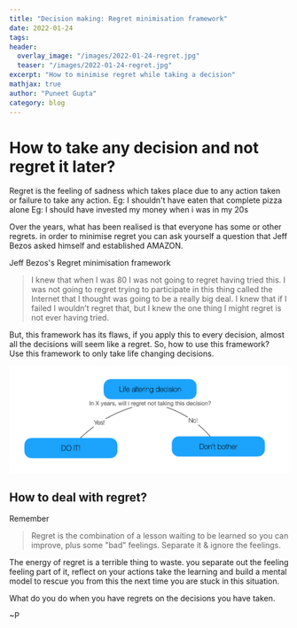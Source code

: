 ```yaml
---
title: "Decision making: Regret minimisation framework"
date: 2022-01-24
tags:
header:
  overlay_image: "/images/2022-01-24-regret.jpg"
  teaser: "/images/2022-01-24-regret.jpg"
excerpt: "How to minimise regret while taking a decision"
mathjax: true
author: "Puneet Gupta"
category: blog
---
```


# How to take any decision and not regret it later?

Regret is the feeling of sadness which takes place due to any action taken or failure to take any action.
Eg: I shouldn't have eaten that complete pizza alone
Eg: I should have invested my money when i was in my 20s

Over the years, what has been realised is that everyone has some or other regrets. in order to minimise regret you can ask yourself a question that Jeff Bezos asked himself and established AMAZON.

Jeff Bezos's Regret minimisation framework

> I knew that when I was 80 I was not going to regret having tried this. I was not going to regret trying to participate in this thing called the Internet that I thought was going to be a really big deal. I knew that if I failed I wouldn’t regret that, but I knew the one thing I might regret is not ever having tried.

But, this framework has its flaws, if you apply this to every decision, almost all the decisions will seem like a regret. So, how to use this framework?<br />
Use this framework to only take life changing decisions.


![Regret Minimisation](/images/2022-01-24-regret_min.png "Regret Minimisation")

## How to deal with regret?

Remember
>Regret is the combination of a lesson waiting to be learned so you can improve, plus some "bad" feelings. Separate it & ignore the feelings.

The energy of regret is a terrible thing to waste. you separate out the feeling feeling part of it, reflect on your actions take the learning and build a mental model to rescue you from this the next time you are stuck in this situation.

What do you do when you have regrets on the decisions you have taken.

~P
